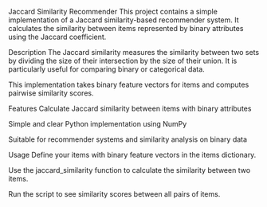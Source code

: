 Jaccard Similarity Recommender
This project contains a simple implementation of a Jaccard similarity-based recommender system. It calculates the similarity between items represented by binary attributes using the Jaccard coefficient.

Description
The Jaccard similarity measures the similarity between two sets by dividing the size of their intersection by the size of their union. It is particularly useful for comparing binary or categorical data.

This implementation takes binary feature vectors for items and computes pairwise similarity scores.

Features
Calculate Jaccard similarity between items with binary attributes

Simple and clear Python implementation using NumPy

Suitable for recommender systems and similarity analysis on binary data

Usage
Define your items with binary feature vectors in the items dictionary.

Use the jaccard_similarity function to calculate the similarity between two items.

Run the script to see similarity scores between all pairs of items.